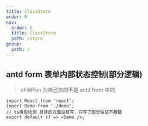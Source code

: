 ```yaml
---
title: ClassStore
order: 6
nav:
  order: 5
  title: ClassStore
  path: /store
group:
  path: /
---
```


## antd form 表单内部状态控制(部分逻辑)

> childFun 为自己加的不是 antd from 中的

```tsx
import React from 'react';
import Demo from './demo';
// ts类型检测 具体的方面没有写，只写了部分保证不报错
export default () => <Demo />;
```

